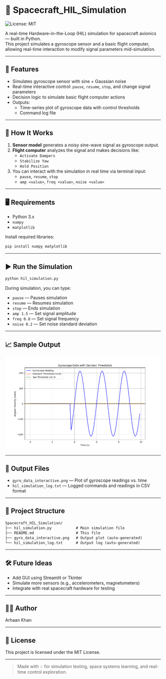 # 🚀 Spacecraft_HIL_Simulation
![License: MIT](https://img.shields.io/badge/License-MIT-yellow.svg)

A real-time Hardware-in-the-Loop (HIL) simulation for spacecraft avionics — built in Python.  
This project simulates a gyroscope sensor and a basic flight computer, allowing real-time interaction to modify signal parameters mid-simulation.

---

## 📌 Features

- Simulates gyroscope sensor with sine + Gaussian noise  
- Real-time interactive control: `pause`, `resume`, `stop`, and change signal parameters  
- Decision logic to simulate basic flight computer actions  
- Outputs:
  - Time-series plot of gyroscope data with control thresholds  
  - Command log file  

---

## 🧠 How It Works

1. **Sensor model** generates a noisy sine-wave signal as gyroscope output.  
2. **Flight computer** analyzes the signal and makes decisions like:
   - `Activate Dampers`
   - `Stabilize Yaw`
   - `Hold Position`  
3. You can interact with the simulation in real time via terminal input:
   - `pause`, `resume`, `stop`
   - `amp <value>`, `freq <value>`, `noise <value>`

---

## 🖥️ Requirements

- Python 3.x  
- `numpy`  
- `matplotlib`  

Install required libraries:

```bash
pip install numpy matplotlib
```

---

## ▶️ Run the Simulation

```bash
python hil_simulation.py
```

During simulation, you can type:

- `pause` — Pauses simulation  
- `resume` — Resumes simulation  
- `stop` — Ends simulation  
- `amp 1.5` — Set signal amplitude  
- `freq 0.8` — Set signal frequency  
- `noise 0.2` — Set noise standard deviation  

---

## 📈 Sample Output

![Gyroscope Plot](gyro_data_interactive.png)

---

## 📂 Output Files

- `gyro_data_interactive.png` — Plot of gyroscope readings vs. time  
- `hil_simulation_log.txt` — Logged commands and readings in CSV format  

---

## 📁 Project Structure

```
Spacecraft_HIL_Simulation/
├── hil_simulation.py           # Main simulation file
├── README.md                   # This file
├── gyro_data_interactive.png   # Output plot (auto-generated)
└── hil_simulation_log.txt      # Output log (auto-generated)
```

---

## 🛠️ Future Ideas

- Add GUI using Streamlit or Tkinter  
- Simulate more sensors (e.g., accelerometers, magnetometers)  
- Integrate with real spacecraft hardware for testing  

---

## 👨‍💻 Author

Arhaan Khan

---

## 📝 License

This project is licensed under the MIT License.

---

> Made with 💡 for simulation testing, space systems learning, and real-time control exploration.
